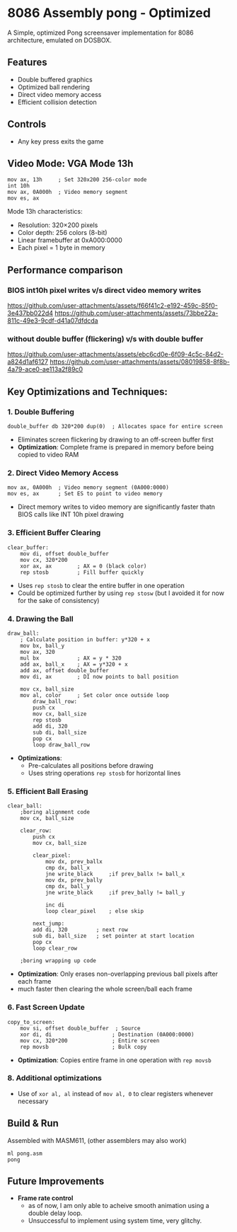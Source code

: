 # 8086 Assembly pong - Optimized 

A Simple, optimized Pong screensaver implementation for 8086 architecture, emulated on DOSBOX. 

## Features

- Double buffered graphics
- Optimized ball rendering
- Direct video memory access
- Efficient collision detection

## Controls

- Any key press exits the game

## Video Mode: VGA Mode 13h

```assembly
mov ax, 13h     ; Set 320x200 256-color mode
int 10h
mov ax, 0A000h  ; Video memory segment
mov es, ax
```

Mode 13h characteristics:
- Resolution: 320×200 pixels
- Color depth: 256 colors (8-bit)
- Linear framebuffer at 0xA000:0000
- Each pixel = 1 byte in memory

## Performance comparison

### BIOS int10h pixel writes v/s direct video memory writes

https://github.com/user-attachments/assets/f66f41c2-e192-459c-85f0-3e437bb022d4  https://github.com/user-attachments/assets/73bbe22a-811c-49e3-9cdf-d41a07dfdcda

### without double buffer (flickering) v/s with double buffer

https://github.com/user-attachments/assets/ebc6cd0e-6f09-4c5c-84d2-a824d1af6127  https://github.com/user-attachments/assets/08019858-8f8b-4a79-ace0-ae113a2f89c0

## Key Optimizations and Techniques:

### 1. Double Buffering
```assembly
double_buffer db 320*200 dup(0)  ; Allocates space for entire screen
```
- Eliminates screen flickering by drawing to an off-screen buffer first
- **Optimization**: Complete frame is prepared in memory before being copied to video RAM

### 2. Direct Video Memory Access
```assembly
mov ax, 0A000h  ; Video memory segment (0A000:0000)
mov es, ax      ; Set ES to point to video memory
```
- Direct memory writes to video memory are significantly faster thatn BIOS calls like INT 10h pixel drawing

### 3. Efficient Buffer Clearing
```assembly
clear_buffer:
    mov di, offset double_buffer
    mov cx, 320*200
    xor ax, ax        ; AX = 0 (black color)
    rep stosb         ; Fill buffer quickly
```
- Uses `rep stosb` to clear the entire buffer in one operation
- Could be optimized further by using `rep stosw` (but I avoided it for now for the sake of consistency)

### 4. Drawing the Ball
```assembly
draw_ball:
    ; Calculate position in buffer: y*320 + x
    mov bx, ball_y    
    mov ax, 320
    mul bx            ; AX = y * 320
    add ax, ball_x    ; AX = y*320 + x
    add ax, offset double_buffer
    mov di, ax        ; DI now points to ball position
    
    mov cx, ball_size 
    mov al, color     ; Set color once outside loop
        draw_ball_row:
        push cx
        mov cx, ball_size  
        rep stosb          
        add di, 320        
        sub di, ball_size  
        pop cx
        loop draw_ball_row
```
- **Optimizations**:
  - Pre-calculates all positions before drawing
  - Uses string operations `rep stosb` for horizontal lines

### 5. Efficient Ball Erasing
```assembly
clear_ball:
    ;boring alignment code
    mov cx, ball_size

    clear_row:
        push cx
        mov cx, ball_size

        clear_pixel:
            mov dx, prev_ballx
            cmp dx, ball_x
            jne write_black     ;if prev_ballx != ball_x
            mov dx, prev_bally  
            cmp dx, ball_y
            jne write_black     ;if prev_bally != ball_y

            inc di
            loop clear_pixel    ; else skip
            
        next_jump:
        add di, 320         ; next row
        sub di, ball_size   ; set pointer at start location
        pop cx
        loop clear_row

    ;boring wrapping up code
```
- **Optimization**: Only erases non-overlapping previous ball pixels after each frame
- much faster then clearing the whole screen/ball each frame

### 6. Fast Screen Update
```assembly
copy_to_screen:
    mov si, offset double_buffer  ; Source
    xor di, di                   ; Destination (0A000:0000)
    mov cx, 320*200              ; Entire screen
    rep movsb                    ; Bulk copy
```
- **Optimization**: Copies entire frame in one operation with `rep movsb`

### 8. Additional optimizations

- Use of `xor al, al` instead of `mov al, 0` to clear registers whenever necessary

## Build & Run

Assembled with MASM611, (other assemblers may also work)
```assembly
ml pong.asm
pong
```

## Future Improvements

- **Frame rate control**
    - as of now, I am only able to acheive smooth animation using a double delay loop.
    - Unsuccessful to implement using system time, very glitchy.
